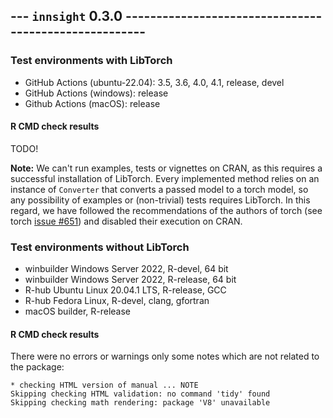 ## --- `innsight` 0.3.0 ------------------------------------------------------

### Test environments with LibTorch
* GitHub Actions (ubuntu-22.04): 3.5, 3.6, 4.0, 4.1, release, devel
* GitHub Actions (windows): release
* Github Actions (macOS): release

#### R CMD check results

TODO!

**Note:** We can't run examples, tests or vignettes on CRAN, as this 
requires a successful installation of LibTorch. Every implemented method 
relies on an instance of `Converter` that converts a passed model to a 
torch model, so any possibility of examples or (non-trivial) tests requires 
LibTorch. In this regard, we have followed the recommendations of the authors 
of torch (see torch 
[issue #651](https://github.com/mlverse/torch/issues/651#issuecomment-896783144))
and disabled their execution on CRAN.

### Test environments without LibTorch
- winbuilder Windows Server 2022, R-devel, 64 bit
- winbuilder Windows Server 2022, R-release, 64 bit
- R-hub Ubuntu Linux 20.04.1 LTS, R-release, GCC
- R-hub Fedora Linux, R-devel, clang, gfortran
- macOS builder, R-release

#### R CMD check results

There were no errors or warnings only some notes which are not related to
the package: 

```
* checking HTML version of manual ... NOTE
Skipping checking HTML validation: no command 'tidy' found
Skipping checking math rendering: package 'V8' unavailable
```
